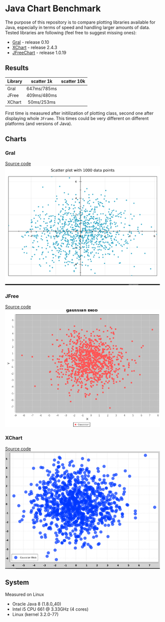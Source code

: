 # Java Chart Benchmark

The purpose of this repository is to compare plotting libraries available for Java, especially in terms of speed and handling larger amounts of data. Tested libraries are following (feel free to suggest missing ones):

  * [Gral](http://trac.erichseifert.de/gral/) - release 0.10
  * [XChart](http://xeiam.com/xchart/) - release 2.4.3
  * [JFreeChart](http://www.jfree.org/) - release 1.0.19

## Results

| Library  | scatter 1k   |  scatter 10k |
|----------|:------------:|-------------:|
| Gral     | 647ms/785ms  |              |
| JFree    | 409ms/480ms  |              |
| XChart   |  50ms/253ms  |              |

First time is measured after initilization of plotting class, second one after displaying whole `JFrame`. This times could be very different on different platforms (and versions of Java).

## Charts

### Gral
[Source code](https://github.com/deric/java-chart-benchmark/blob/master/src/main/java/scatterplot1k/GralScatter.java)
![Grall scatterplot](https://raw.githubusercontent.com/deric/java-chart-benchmark/master/images/gral-scatter-1k.png)

### JFree

[Source code](https://github.com/deric/java-chart-benchmark/blob/master/src/main/java/scatterplot1k/JFreeScatter2.java)
![JFree scatterplot](https://raw.githubusercontent.com/deric/java-chart-benchmark/master/images/jfree-scatter-1k.png)


### XChart

[Source code](https://github.com/deric/java-chart-benchmark/blob/master/src/main/java/scatterplot1k/XChartScatter.java)
![XChart scatterplot](https://raw.githubusercontent.com/deric/java-chart-benchmark/master/images/xchart-scatter-1k.png)

## System

Measured on Linux

 * Oracle Java 8 (1.8.0_40)
 * Intel i5 CPU 661 @ 3.33GHz (4 cores)
 * Linux (kernel 3.2.0-77)

